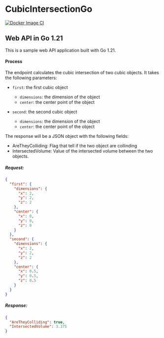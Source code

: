# CubicIntersectionGo

[![Docker Image CI](https://github.com/TorratDev/CubicIntersectionGo/actions/workflows/docker-image.yml/badge.svg)](https://github.com/TorratDev/CubicIntersectionGo/actions/workflows/docker-image.yml)

## Web API in Go 1.21

This is a sample web API application built with Go 1.21.

#### Process

The endpoint calculates the cubic intersection of two cubic objects. It takes the following parameters:

- `first`: the first cubic object
    - `dimensions`: the dimension of the object
    - `center`: the center point of the object

- `second`: the second cubic object
    - `dimensions`: the dimension of the object
    - `center`: the center point of the object

The response will be a JSON object with the following fields:

- AreTheyColliding: Flag that tell if the two object are collinding
- IntersectedVolume: Value of the intersected volume between the two objects.

##### Request:

```json
{
  "first": {
    "dimensions": {
      "x": 2,
      "y": 2,
      "z": 2
    },
    "center": {
      "x": 0,
      "y": 0,
      "z": 0
    }
  },
  "second": {
    "dimensions": {
      "x": 2,
      "y": 2,
      "z": 2
    },
    "center": {
      "x": 0.5,
      "y": 0.5,
      "z": 0.5
    }
  }
}
```

##### Response:

```json
{
  "AreTheyColliding": true,
  "IntersectedVolume": 3.375
}
```